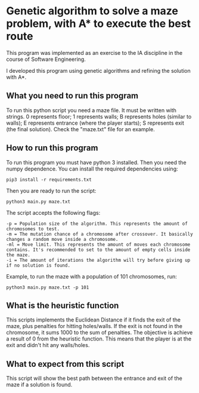 # Genetic algorithm to solve a maze problem, with A* to execute the best route

This program was implemented as an exercise to the IA discipline in the course of Software Engineering.

I developed this program using genetic algorithms and refining the solution with A*.

## What you need to run this program

To run this python script you need a maze file. It must be written with strings. 0 represents floor; 1 represents walls; B represents holes (similar to walls); E represents entrance (where the player starts); S represents exit (the final solution). Check the "maze.txt" file for an example.

## How to run this program

To run this program you must have python 3 installed. Then you need the numpy dependence. You can install the required dependencies using:

`pip3 install -r requirements.txt`

Then you are ready to run the script:

`python3 main.py maze.txt`

The script accepts the following flags:

```
-p = Population size of the algorithm. This represents the amount of chromosomes to test.
-m = The mutation chance of a chromosome after crossover. It basically changes a random move inside a chromosome.
-ml = Move limit. This represents the amount of moves each chromosome contains. It's recommended to set to the amount of empty cells inside the maze.
-i = The amount of iterations the algorithm will try before giving up if no solution is found.
```

Example, to run the maze with a population of 101 chromosomes, run:

`python3 main.py maze.txt -p 101`

## What is the heuristic function

This scripts implements the Euclidean Distance if it finds the exit of the maze, plus penalties for hitting holes/walls. If the exit is not found in the chromosome, it sums 1000 to the sum of penalties. The objective is achieve a result of 0 from the heuristic function. This means that the player is at the exit and didn't hit any walls/holes.

## What to expect from this script
This script will show the best path between the entrance and exit of the maze if a solution is found.
